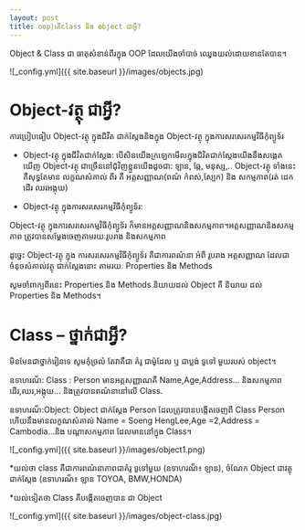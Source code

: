 ```yaml
---
layout: post
title: oop|តើclass និង object ជាអ្វី?
---
```


Object & Class ជា ធាតុ​សំខាន់ពីរ​ក្នុង​ OOP ដែល​យើង​ចាំ​បាច់ ឈ្វេង​យល់​ដោយ​ខាន​តែ​បាន។

 ![_config.yml]({{ site.baseurl }}/images/objects.jpg)

# Object-វត្ថុ ជា​អ្វី?
ការ​ប្រៀប​ធៀប Object-វត្ថុ ក្នុង​ជិវីត ជាក់​ស្កែង​និង​ក្នុង​ Object-វត្ថុ ក្នុង​ការ​សរសេរ​កម្ម​វិធី​កុំព្យូទ័រ

* Object-វត្ថុ ក្នុង​ជីវិត​ជាក់​ស្ដែង:
បើសិនយើង​ក្រឡេក​មើល​ក្នុង​ជិវិតជាក់ស្ដែង​យើង​នឹង​សង្កេត​ឃើញ Object-វត្ថុ ជា​ច្រើន​នៅជុំវិញ​ខ្លួន​យើង​ដូចជា​: ឡាន, ឆ្កែ, មនុស្ស,..
Object-វត្ថុ ទាំង​នេះ គឺ​សុទ្ធ​តែ​មាន លក្ខណសំគាល់ ពីរ គឺ អត្តសញ្ញាណ(ពណ៌ កំពស់,ស្បែក) ​និង ​សកម្ម​ភាព(រត់ ដេក​ ដើរ​ ឈរ​ អង្កុយ)

* Object-វត្ថុ ក្នុង​ការ​សរសេរ​កម្ម​វិធី​កុំព្យូទ័រ:

Object-វត្ថុ ក្នុង​ការ​សរសេរ​កម្ម​វិធី​កុំព្យូទ័រ ក៏​មាន​អត្តសញ្ញាណ​និង​សកម្ម​ភាព។ ​អត្តសញ្ញាណ​និង​សកម្ម​ភាព ត្រូវ​បាន​សម្ដែង​ចេញ​តាម​រយៈរូប​រាង និង​សកម្ម​ភាព

ដូច្នេះ Object-វត្ថុ ក្នុង ការ​សរសេរ​កម្ម​វិធី​កុំព្យូទ័រ គឺ​ជា​ការ​ពណ៌នា អំពី រូប​រាង អត្តសញ្ញាណ ដែល​ជា​ចំនុច​សំគាល់វត្ថុ​ ជាក់​ស្ដែង​នោះ តាម​រយៈ Properties និង Methods

សូម​ចាំពាក្យ​ពីរ​នេះ Properties និង Methods និយាយ​ដល់ Object គឺ និយាយ ដល់ Properties និង Methods។

# Class – ថ្នាក់ជា​អ្វី?
មិន​មែន​ជា​ថ្នាក់រៀន​ទេ សូម​កុំច្រលំ តែវាគឺជា គំរូ ជាម៉ូដែល ឬ ជា​ប្លង់ ទូទៅ មួយ​របស់ object។

ឧទាហរណ៏: Class : Person មាន​អត្តសញ្ញាណគឺ Name,Age,Address… និង​សកម្ម​ភាព ដើរ,ឈរ,អង្កុយ… និង​ត្រូវ​បាន​ពណ៌នា​នៅលើ Class.

ឧទាហរណ៏:Object: Object ជាក់ស្ដែង Person ដែល​ត្រូវ​បាន​បង្កើតចេញពី Class Person ហើយ​នឹង​មាន​លក្ខណសំគាល់ Name = Soeng HengLee,Age =2,Address = Cambodia…និង បណ្ដា​ សកម្មភាព ដែល​មាន​នៅ​ក្នុង Class។

 ![_config.yml]({{ site.baseurl }}/images/object1.png)
 
*យល់ថា class គឺជា​ការ​ពណ៌នាភាព​ជា​គំរូ ទូទៅមួយ (ឧទាហរណ៏៖ ឡាន), ចំណែក Object ជា​វត្ថុជាក់ស្ដែង (ឧទាហរណ៏៖ ឡាន TOYOA, BMW,HONDA)

*យល់ទៀតថា Class គឺ​បង្កើត​ចេញ​បាន ជា​ Object

 ![_config.yml]({{ site.baseurl }}/images/object-class.jpg)
